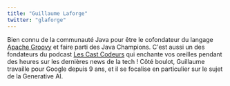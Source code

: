 ```yaml
---
title: "Guillaume Laforge"
twitter: "glaforge"
---
```


Bien connu de la communauté Java pour être le cofondateur du langage [Apache Groovy](http://groovy.codehaus.org) et faire parti des Java Champions.
C'est aussi un des fondateurs du podcast [Les Cast Codeurs](https://lescastcodeurs.com/) qui enchante vos oreilles pendant des heures sur les dernières news de la tech !
Côté boulot, Guillaume travaille pour Google depuis 9 ans, et il se focalise en particulier sur le sujet de la Generative AI.
